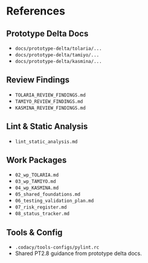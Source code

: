 # References

## Prototype Delta Docs
- `docs/prototype-delta/tolaria/...`
- `docs/prototype-delta/tamiyo/...`
- `docs/prototype-delta/kasmina/...`

## Review Findings
- `TOLARIA_REVIEW_FINDINGS.md`
- `TAMIYO_REVIEW_FINDINGS.md`
- `KASMINA_REVIEW_FINDINGS.md`

## Lint & Static Analysis
- `lint_static_analysis.md`

## Work Packages
- `02_wp_TOLARIA.md`
- `03_wp_TAMIYO.md`
- `04_wp_KASMINA.md`
- `05_shared_foundations.md`
- `06_testing_validation_plan.md`
- `07_risk_register.md`
- `08_status_tracker.md`

## Tools & Config
- `.codacy/tools-configs/pylint.rc`
- Shared PT2.8 guidance from prototype delta docs.
